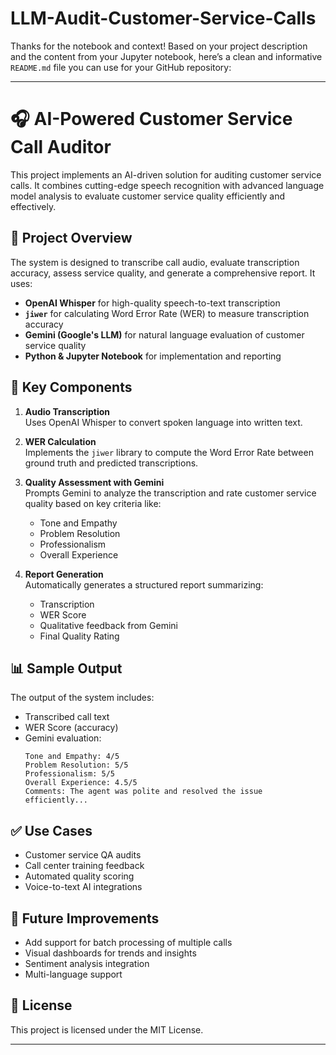 # LLM-Audit-Customer-Service-Calls

Thanks for the notebook and context! Based on your project description and the content from your Jupyter notebook, here’s a clean and informative `README.md` file you can use for your GitHub repository:

---

# 🎧 AI-Powered Customer Service Call Auditor

This project implements an AI-driven solution for auditing customer service calls. It combines cutting-edge speech recognition with advanced language model analysis to evaluate customer service quality efficiently and effectively.

## 🚀 Project Overview

The system is designed to transcribe call audio, evaluate transcription accuracy, assess service quality, and generate a comprehensive report. It uses:

- **OpenAI Whisper** for high-quality speech-to-text transcription
- **`jiwer`** for calculating Word Error Rate (WER) to measure transcription accuracy
- **Gemini (Google's LLM)** for natural language evaluation of customer service quality
- **Python & Jupyter Notebook** for implementation and reporting

## 🧠 Key Components

1. **Audio Transcription**  
   Uses OpenAI Whisper to convert spoken language into written text.

2. **WER Calculation**  
   Implements the `jiwer` library to compute the Word Error Rate between ground truth and predicted transcriptions.

3. **Quality Assessment with Gemini**  
   Prompts Gemini to analyze the transcription and rate customer service quality based on key criteria like:
   - Tone and Empathy
   - Problem Resolution
   - Professionalism
   - Overall Experience

4. **Report Generation**  
   Automatically generates a structured report summarizing:
   - Transcription
   - WER Score
   - Qualitative feedback from Gemini
   - Final Quality Rating

## 📊 Sample Output

The output of the system includes:

- Transcribed call text
- WER Score (accuracy)
- Gemini evaluation:
  ```
  Tone and Empathy: 4/5
  Problem Resolution: 5/5
  Professionalism: 5/5
  Overall Experience: 4.5/5
  Comments: The agent was polite and resolved the issue efficiently...
  ```

## ✅ Use Cases

- Customer service QA audits
- Call center training feedback
- Automated quality scoring
- Voice-to-text AI integrations

## 📌 Future Improvements

- Add support for batch processing of multiple calls
- Visual dashboards for trends and insights
- Sentiment analysis integration
- Multi-language support

## 📃 License

This project is licensed under the MIT License.

---